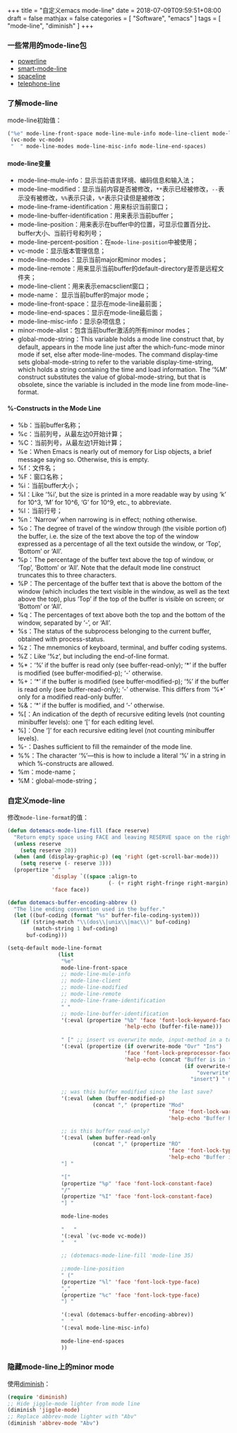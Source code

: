 +++
title = "自定义emacs mode-line"
date = 2018-07-09T09:59:51+08:00
draft = false
mathjax = false
categories = [ "Software", "emacs" ]
tags = [ "mode-line", "diminish" ]
+++

### 一些常用的mode-line包

* [powerline](https://github.com/milkypostman/powerline)
* [smart-mode-line](https://github.com/Malabarba/smart-mode-line)
* [spaceline](https://github.com/TheBB/spaceline)
* [telephone-line](https://github.com/dbordak/telephone-line)

### 了解mode-line

mode-line初始值：
```el
("%e" mode-line-front-space mode-line-mule-info mode-line-client mode-line-modified mode-line-remote mode-line-frame-identification mode-line-buffer-identification "   " mode-line-position
 (vc-mode vc-mode)
 "  " mode-line-modes mode-line-misc-info mode-line-end-spaces)
```

<!--more-->

#### mode-line变量

* mode-line-mule-info：显示当前语言环境、编码信息和输入法；
* mode-line-modified：显示当前内容是否被修改，`**`表示已经被修改，`--`表示没有被修改，`%%`表示只读，`%*`表示只读但是被修改；
* mode-line-frame-identification：用来标识当前窗口；
* mode-line-buffer-identification：用来表示当前buffer；
* mode-line-position：用来表示在buffer中的位置，可显示位置百分比、buffer大小、当前行号和列号；
* mode-line-percent-position：在`mode-line-position`中被使用；
* vc-mode：显示版本管理信息；
* mode-line-modes：显示当前major和minor modes；
* mode-line-remote：用来显示当前buffer的default-directory是否是远程文件夹；
* mode-line-client：用来表示emacsclient窗口；
* mode-name： 显示当前buffer的major mode；
* mode-line-front-space：显示在mode-line最前面；
* mode-line-end-spaces：显示在mode-line最后面；
* mode-line-misc-info：显示杂项信息；
* minor-mode-alist：包含当前buffer激活的所有minor modes；
* global-mode-string：This variable holds a mode line construct that, by default, appears in the mode line just after the which-func-mode minor mode if set, else after mode-line-modes. The command display-time sets global-mode-string to refer to the variable display-time-string, which holds a string containing the time and load information. The ‘%M’ construct substitutes the value of global-mode-string, but that is obsolete, since the variable is included in the mode line from mode-line-format.

#### %-Constructs in the Mode Line

* %b：当前buffer名称；
* %c：当前列号，从最左边0开始计算；
* %C：当前列号，从最左边1开始计算；
* %e：When Emacs is nearly out of memory for Lisp objects, a brief message saying so. Otherwise, this is empty.
* %f：文件名；
* %F：窗口名称；
* %i：当前buffer大小；
* %I：Like ‘%i’, but the size is printed in a more readable way by using ‘k’ for 10^3, ‘M’ for 10^6, ‘G’ for 10^9, etc., to abbreviate.
* %l：当前行号；
* %n：‘Narrow’ when narrowing is in effect; nothing otherwise.
* %o：The degree of travel of the window through (the visible portion of) the buffer, i.e. the size of the text above the top of the window expressed as a percentage of all the text outside the window, or ‘Top’, ‘Bottom’ or ‘All’.
* %p：The percentage of the buffer text above the top of window, or ‘Top’, ‘Bottom’ or ‘All’. Note that the default mode line construct truncates this to three characters.
* %P：The percentage of the buffer text that is above the bottom of the window (which includes the text visible in the window, as well as the text above the top), plus ‘Top’ if the top of the buffer is visible on screen; or ‘Bottom’ or ‘All’.
* %q：The percentages of text above both the top and the bottom of the window, separated by ‘-’, or ‘All’.
* %s：The status of the subprocess belonging to the current buffer, obtained with process-status.
* %z：The mnemonics of keyboard, terminal, and buffer coding systems.
* %Z：Like ‘%z’, but including the end-of-line format.
* %\*：‘%’ if the buffer is read only (see buffer-read-only); ‘\*’ if the buffer is modified (see buffer-modified-p); ‘-’ otherwise.
* %+：‘\*’ if the buffer is modified (see buffer-modified-p); ‘%’ if the buffer is read only (see buffer-read-only); ‘-’ otherwise. This differs from ‘%\*’ only for a modified read-only buffer.
* %&：‘\*’ if the buffer is modified, and ‘-’ otherwise.
* %[：An indication of the depth of recursive editing levels (not counting minibuffer levels): one ‘[’ for each editing level.
* %]：One ‘]’ for each recursive editing level (not counting minibuffer levels).
* %-：Dashes sufficient to fill the remainder of the mode line.
* %%：The character ‘%’—this is how to include a literal ‘%’ in a string in which %-constructs are allowed.
* %m：mode-name；
* %M：global-mode-string；

### 自定义mode-line

修改`mode-line-format`的值：
```el
(defun dotemacs-mode-line-fill (face reserve)
  "Return empty space using FACE and leaving RESERVE space on the right."
  (unless reserve
    (setq reserve 20))
  (when (and (display-graphic-p) (eq 'right (get-scroll-bar-mode)))
    (setq reserve (- reserve 3)))
  (propertize " "
              'display `((space :align-to
                                (- (+ right right-fringe right-margin) ,reserve)))
              'face face))

(defun dotemacs-buffer-encoding-abbrev ()
  "The line ending convention used in the buffer."
  (let ((buf-coding (format "%s" buffer-file-coding-system)))
    (if (string-match "\\(dos\\|unix\\|mac\\)" buf-coding)
        (match-string 1 buf-coding)
      buf-coding)))

(setq-default mode-line-format
                (list
                 "%e"
                 mode-line-front-space
                 ;; mode-line-mule-info
                 ;; mode-line-client
                 ;; mode-line-modified
                 ;; mode-line-remote
                 ;; mode-line-frame-identification
                 " "
                 ;; mode-line-buffer-identification
                 '(:eval (propertize "%b" 'face 'font-lock-keyword-face
                                     'help-echo (buffer-file-name)))
                 
                 " [" ;; insert vs overwrite mode, input-method in a tooltip
                 '(:eval (propertize (if overwrite-mode "Ovr" "Ins")
                                     'face 'font-lock-preprocessor-face
                                     'help-echo (concat "Buffer is in "
                                                        (if overwrite-mode
                                                            "overwrite"
                                                          "insert") " mode")))

                 ;; was this buffer modified since the last save?
                 '(:eval (when (buffer-modified-p)
                           (concat "," (propertize "Mod"
                                                   'face 'font-lock-warning-face
                                                   'help-echo "Buffer has been modified"))))

                 ;; is this buffer read-only?
                 '(:eval (when buffer-read-only
                           (concat "," (propertize "RO"
                                                   'face 'font-lock-type-face
                                                   'help-echo "Buffer is read-only"))))
                 "] "
                 
                 "["
                 (propertize "%p" 'face 'font-lock-constant-face)
                 "/"
                 (propertize "%I" 'face 'font-lock-constant-face)
                 "] "
                 
                 mode-line-modes
                 
                 "   "
                 '(:eval `(vc-mode vc-mode))
                 "   "
                 
                 ;; (dotemacs-mode-line-fill 'mode-line 35)
                 
                 ;;mode-line-position
                 " ("
                 (propertize "%l" 'face 'font-lock-type-face)
                 ","
                 (propertize "%c" 'face 'font-lock-type-face)
                 ") "
                 
                 '(:eval (dotemacs-buffer-encoding-abbrev))
                 "  "
                 '(:eval mode-line-misc-info)
                 
                 mode-line-end-spaces
                 ))
```

### 隐藏mode-line上的minor mode

使用[diminish](https://github.com/emacsmirror/diminish)：
```el
(require 'diminish)
;; Hide jiggle-mode lighter from mode line
(diminish 'jiggle-mode)
;; Replace abbrev-mode lighter with "Abv"
(diminish 'abbrev-mode "Abv")
```

